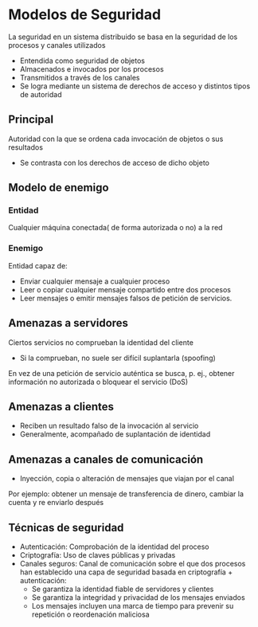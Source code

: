 # Modelos de Seguridad
La seguridad en un sistema distribuido se basa en la seguridad de los procesos y canales utilizados
- Entendida como seguridad de objetos
- Almacenados e invocados por los procesos
- Transmitidos a través de los canales
- Se logra mediante un sistema de derechos de acceso y distintos tipos de autoridad

## Principal
Autoridad con la que se ordena cada invocación de objetos o sus resultados
- Se contrasta con los derechos de acceso de dicho objeto
## Modelo de enemigo
### Entidad
Cualquier máquina conectada( de forma autorizada o no) a la red 
### Enemigo 
Entidad capaz de:
- Enviar cualquier mensaje a cualquier proceso
- Leer o copiar cualquier mensaje compartido entre dos procesos
- Leer mensajes o emitir mensajes falsos de petición de servicios.

## Amenazas a servidores
Ciertos servicios no comprueban la identidad del cliente
- Si la comprueban, no suele ser difícil suplantarla (spoofing)

En vez de una petición de servicio auténtica se busca, p. ej., obtener información no autorizada o bloquear el servicio (DoS)

## Amenazas a clientes
- Reciben un resultado falso de la invocación al servicio
- Generalmente, acompañado de suplantación de identidad

## Amenazas a canales de comunicación
- Inyección, copia o alteración de mensajes que viajan por el canal

Por ejemplo: obtener un mensaje de transferencia de dinero, cambiar la cuenta y re enviarlo después

## Técnicas de seguridad
- Autenticación: Comprobación de la identidad del proceso
- Criptografía: Uso de claves públicas y privadas
- Canales seguros: Canal de comunicación sobre el que dos procesos han establecido una capa de seguridad basada en criptografía + autenticación:
	- Se garantiza la identidad fiable de servidores y clientes
	- Se garantiza la integridad y privacidad de los mensajes enviados
	- Los mensajes incluyen una marca de tiempo para prevenir su repetición o reordenación maliciosa
